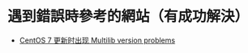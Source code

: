 # 遇到錯誤時參考的網站（有成功解決）

- [CentOS 7 更新时出现 Multilib version problems](https://blog.csdn.net/mydeman/article/details/78168014)
